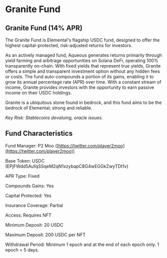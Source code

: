 # Granite Fund

## Granite Fund (14% APR)

The Granite Fund is Elemental's flagship USDC fund, designed to offer the highest capital-protected, risk-adjusted returns for investors.

As an actively managed fund, Aqueous generates returns primarily through yield farming and arbitrage opportunities on Solana DeFi, operating 100% transparently on-chain. With fixed yields that represent true yields, Granite offers a simple and transparent investment option without any hidden fees or costs. The fund auto-compounds a portion of its gains, enabling it to grow its annual percentage rate (APR) over time. With a constant stream of income, Granite provides investors with the opportunity to earn passive income on their USDC holdings.

Granite is a ubiquitous stone found in bedrock, and this fund aims to be the bedrock of Elemental; strong and reliable.

_Key Risk: Stablecoins devaluing, oracle issues._

## Fund Characteristics

Fund Manager: P2 Moo ([https://twitter.com/player2moo](https://twitter.com/player2moo))

Base Token: USDC (EPjFWdd5AufqSSqeM2qN1xzybapC8G4wEGGkZwyTDt1v)

APR Type: Fixed

Compounds Gains: Yes

Capital Protected: Yes

Insurance Coverage: Partial

Access: Requires NFT

Minimum Deposit: 20 USDC

Maximum Deposit: 200 USDC per NFT

Withdrawal Period: Minimum 1 epoch and at the end of each epoch only. 1 epoch = 5 days.
